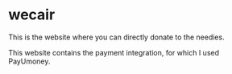 # wecair
This is the website where you can directly donate to the needies.

This website contains the payment integration, for which I used PayUmoney.